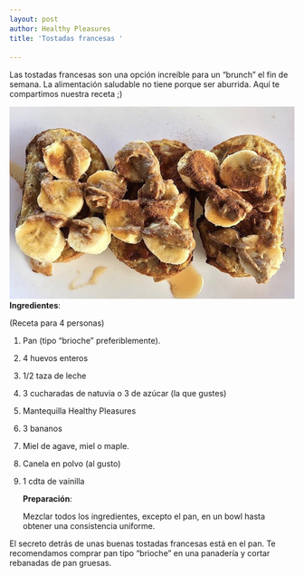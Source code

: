 ```yaml
---
layout: post
author: Healthy Pleasures
title: 'Tostadas francesas '

---
```

Las tostadas francesas son una opción increíble para un “brunch” el fin de semana. La alimentación saludable no tiene porque ser aburrida. Aquí te compartimos nuestra receta ;)

![](/images/F31D18E5-83BC-4208-8B56-5AEF216463A4.jpeg)  
**Ingredientes**: 

(Receta para 4 personas)

1. Pan (tipo “brioche” preferiblemente).
2. 4 huevos enteros 
3. 1/2 taza de leche 
4. 3 cucharadas de natuvia o 3 de azúcar (la que gustes) 
5. Mantequilla Healthy Pleasures
6. 3 bananos 
7. Miel de agave, miel o maple.
8. Canela en polvo (al gusto) 
9. 1 cdta de vainilla 

   **Preparación**: 

   Mezclar todos los ingredientes, excepto el pan, en un bowl hasta obtener una consistencia uniforme. 

El secreto detrás de unas buenas tostadas francesas está en el pan. Te recomendamos comprar pan tipo “brioche” en una panadería y cortar rebanadas de pan gruesas. 